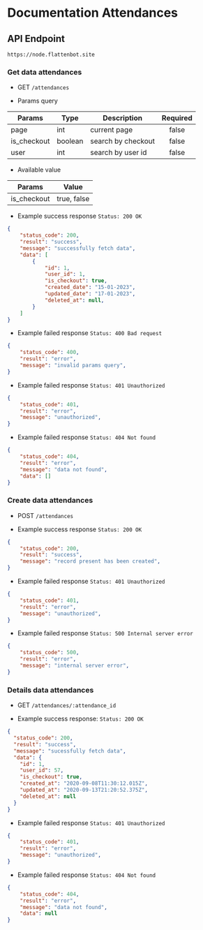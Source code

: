 # Documentation Attendances

## API Endpoint

```
https://node.flattenbot.site
```
### Get data attendances

- GET `/attendances`

- Params query

| **Params**          | **Type**      | **Description**       | **Required** |
| ------------------- | ------------- | --------------------- | :----------: |
| page                | int           | current page          | false        |
| is_checkout         | boolean       | search by checkout    | false        |
| user                | int           | search by user id     | false        |

- Available value

| **Params**          | **Value**      |
| ------------------- | -------------- |
| is_checkout         | true, false    |

- Example success response `Status: 200 OK`

```json
{
    "status_code": 200,
    "result": "success",
    "message": "successfully fetch data",
    "data": [
        {
            "id": 1,
            "user_id": 1,
            "is_checkout": true,
            "created_date": "15-01-2023",
            "updated_date": "17-01-2023",
            "deleted_at": null,
        }
    ]
}
```

- Example failed response `Status: 400 Bad request`

```json
{
    "status_code": 400,
    "result": "error",
    "message": "invalid params query",
}
```

- Example failed response `Status: 401 Unauthorized`

```json
{
    "status_code": 401,
    "result": "error",
    "message": "unauthorized",
}
```

- Example failed response `Status: 404 Not found`

```json
{
    "status_code": 404,
    "result": "error",
    "message": "data not found",
    "data": []
}
```

### Create data attendances

- POST `/attendances`

- Example success response `Status: 200 OK`

```json
{
    "status_code": 200,
    "result": "success",
    "message": "record present has been created",
}
```

- Example failed response `Status: 401 Unauthorized`

```json
{
    "status_code": 401,
    "result": "error",
    "message": "unauthorized",
}
```

- Example failed response `Status: 500 Internal server error`

```json
{
    "status_code": 500,
    "result": "error",
    "message": "internal server error",
}
```

### Details data attendances

- GET `/attendances/:attendance_id`

- Example success response: `Status: 200 OK`

```json
{
  "status_code": 200,
  "result": "success",
  "message": "sucessfully fetch data",
  "data": {
    "id": 1,
    "user_id": 57,
    "is_checkout": true,
    "created_at": "2020-09-08T11:30:12.015Z",
    "updated_at": "2020-09-13T21:20:52.375Z",
    "deleted_at": null
  }
}
```

- Example failed response `Status: 401 Unauthorized`

```json
{
    "status_code": 401,
    "result": "error",
    "message": "unauthorized",
}
```

- Example failed response `Status: 404 Not found`

```json
{
    "status_code": 404,
    "result": "error",
    "message": "data not found",
    "data": null
}
```